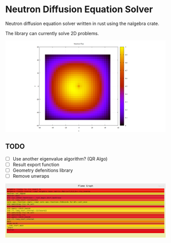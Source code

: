 # Neutron Diffusion Equation Solver

Neutron diffusion equation solver written in rust using the nalgebra crate.


The library can currently solve 2D problems.

![Solution](img/plot.png)


## TODO

- [ ] Use another eigenvalue algorithm? (QR Algo)
- [ ] Result export function
- [ ] Geometry defenitions library
- [ ] Remove unwraps

![Flame](img/perf.svg)
